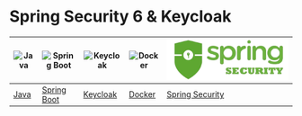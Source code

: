 # Spring Security 6 & Keycloak

| ![Java](https://www.vectorlogo.zone/logos/java/java-ar21.svg) | ![Spring Boot](https://www.vectorlogo.zone/logos/springio/springio-icon.svg) | ![Keycloak](https://www.keycloak.org/resources/images/logo.svg) | ![Docker](https://www.vectorlogo.zone/logos/docker/docker-ar21.svg) | ![Spring Security](screenes/spring-security.png) |
|---|---|---|---|---|
| [Java](https://spring.io/projects/spring-boot) | [Spring Boot](https://spring.io/projects/spring-boot) | [Keycloak](https://www.keycloak.org/) | [Docker](https://spring.io/projects/spring-boot) | [Spring Security](https://spring.io/projects/spring-security) |
